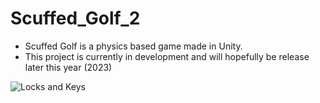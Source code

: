 # Scuffed_Golf_2

- Scuffed Golf is a physics based game made in Unity. 
- This project is currently in development and will hopefully be release later this year (2023)
 
![Locks and Keys](https://user-images.githubusercontent.com/97718694/219938560-1144dd97-2dea-483c-ac75-bb4c86f61f43.gif)



